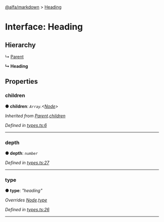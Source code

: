 [@alfa/markdown](../README.md) > [Heading](../interfaces/heading.md)

# Interface: Heading

## Hierarchy

↳ [Parent](parent.md)

**↳ Heading**

## Properties

<a id="children"></a>

### children

**● children**: _`Array`.<[Node](node.md)>_

_Inherited from [Parent](parent.md).[children](parent.md#children)_

_Defined in [types.ts:6](https://github.com/Siteimprove/alfa/blob/master/packages/markdown/src/types.ts#L6)_

---

<a id="depth"></a>

### depth

**● depth**: _`number`_

_Defined in [types.ts:27](https://github.com/Siteimprove/alfa/blob/master/packages/markdown/src/types.ts#L27)_

---

<a id="type"></a>

### type

**● type**: _"heading"_

_Overrides [Node](node.md).[type](node.md#type)_

_Defined in [types.ts:26](https://github.com/Siteimprove/alfa/blob/master/packages/markdown/src/types.ts#L26)_

---
